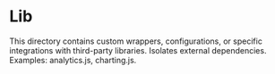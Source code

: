 # Lib

This directory contains custom wrappers, configurations, or specific
integrations with third-party libraries. Isolates external dependencies.
Examples: analytics.js, charting.js.
